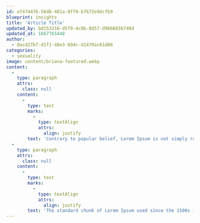 ```yaml
---
id: e7474476-56d8-481a-8ff0-b7672e9dcfb9
blueprint: insights
title: 'Article Title'
updated_by: bd153216-d5f9-4c8b-8d57-d966665b740d
updated_at: 1667765448
author:
  - 0acd27b7-d1f1-40e3-894c-d1470ac61d88
categories:
  - sexuality
image: content/briana-featured.webp
content:
  -
    type: paragraph
    attrs:
      class: null
    content:
      -
        type: text
        marks:
          -
            type: textAlign
            attrs:
              align: justify
        text: 'Contrary to popular belief, Lorem Ipsum is not simply random text. It has roots in a piece of classical Latin literature from 45 BC, making it over 2000 years old. Richard McClintock, a Latin professor at Hampden-Sydney College in Virginia, looked up one of the more obscure Latin words, consectetur, from a Lorem Ipsum passage, and going through the cites of the word in classical literature, discovered the undoubtable source. Lorem Ipsum comes from sections 1.10.32 and 1.10.33 of "de Finibus Bonorum et Malorum" (The Extremes of Good and Evil) by Cicero, written in 45 BC. This book is a treatise on the theory of ethics, very popular during the Renaissance. The first line of Lorem Ipsum, "Lorem ipsum dolor sit amet..", comes from a line in section 1.10.32.'
  -
    type: paragraph
    attrs:
      class: null
    content:
      -
        type: text
        marks:
          -
            type: textAlign
            attrs:
              align: justify
        text: 'The standard chunk of Lorem Ipsum used since the 1500s is reproduced below for those interested. Sections 1.10.32 and 1.10.33 from "de Finibus Bonorum et Malorum" by Cicero are also reproduced in their exact original form, accompanied by English versions from the 1914 translation by H. Rackham.'
---
```

